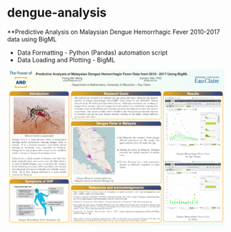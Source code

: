 # dengue-analysis
**Predictive Analysis on Malaysian Dengue Hemorrhagic Fever 2010-2017 data using BigML

* Data Formatting - Python (Pandas) automation script
* Data Loading and Plotting - BigML


<img src="https://github.com/foongminwong/dengue-analysis/blob/master/math380-poster.PNG?raw=true">
